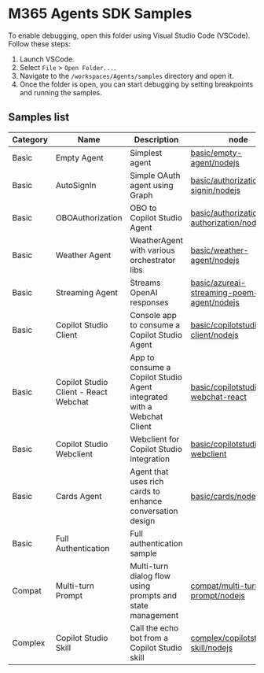 # M365 Agents SDK Samples

To enable debugging, open this folder using Visual Studio Code (VSCode). Follow these steps:

1. Launch VSCode.
2. Select `File` > `Open Folder...`.
3. Navigate to the `/workspaces/Agents/samples` directory and open it.
4. Once the folder is open, you can start debugging by setting breakpoints and running the samples.

## Samples list

|Category | Name | Description | node | dotnet | python |
|---------|-------------|-------------|--------|--------|--------|
| Basic   | Empty Agent | Simplest agent | [basic/empty-agent/nodejs](./basic/empty-agent/nodejs) | [basic/empty-agent/dotnet](./basic/empty-agent/dotnet) | TBD |
| Basic   | AutoSignIn | Simple OAuth agent using Graph | [basic/authorization/auto-signin/nodejs](./basic/authorization/auto-signin/nodejs) | [basic/authorization/auto-signin/dotnet](./basic/authorization/auto-signin/dotnet) | TBD |
| Basic   | OBOAuthorization | OBO to Copilot Studio Agent | [basic/authorization/obo-authorization/nodejs](./basic/authorization/obo-authorization/nodejs) | [basic/authorization/obo-authorization/dotnet](./basic/authorization/obo-authorization/dotnet) | TBD |
| Basic   | Weather Agent | WeatherAgent with various orchestrator libs | [basic/weather-agent/nodejs](./basic/weather-agent/nodejs) | [basic/weather-agent/dotnet](./basic/weather-agent/dotnet) | TBD |
| Basic   | Streaming Agent | Streams OpenAI responses | [basic/azureai-streaming-poem-agent/nodejs](./basic/azureai-streaming-poem-agent/nodejs) | [basic/azureai-streaming-poem-agent/dotnet](./basic/azureai-streaming-poem-agent/dotnet) | TBD |
| Basic   | Copilot Studio Client | Console app to consume a Copilot Studio Agent | [basic/copilotstudio-client/nodejs](./basic/copilotstudio-client/nodejs) | [basic/copilotstudio-client/dotnet](./basic/copilotstudio-client/dotnet) | TBD |
| Basic   | Copilot Studio Client - React Webchat | App to consume a Copilot Studio Agent integrated with a Webchat Client | [basic/copilotstudio-webchat-react](./basic/copilotstudio-webchat-react) |  |  |
| Basic   | Copilot Studio Webclient | Webclient for Copilot Studio integration | [basic/copilotstudio-webclient](./basic/copilotstudio-webclient) |  |  |
| Basic   | Cards Agent | Agent that uses rich cards to enhance conversation design | [basic/cards/nodejs](./basic/cards/nodejs) |  | TBD |
| Basic   | Full Authentication | Full authentication sample |  | [basic/full-authentication/dotnet](./basic/full-authentication/dotnet) | TBD |
| Compat  | Multi-turn Prompt | Multi-turn dialog flow using prompts and state management | [compat/multi-turn-prompt/nodejs](./compat/multi-turn-prompt/nodejs) |  | TBD |
| Complex | Copilot Studio Skill | Call the echo bot from a Copilot Studio skill | [complex/copilotstudio-skill/nodejs](./complex/copilotstudio-skill/nodejs) | [complex/copilotstudio-skill/dotnet](./complex/copilotstudio-skill/dotnet) | TBD |